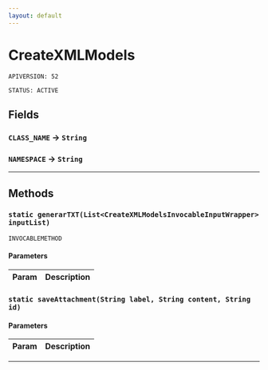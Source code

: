 ```yaml
---
layout: default
---
```

# CreateXMLModels

`APIVERSION: 52`

`STATUS: ACTIVE`
## Fields

### `CLASS_NAME` → `String`


### `NAMESPACE` → `String`


---
## Methods
### `static generarTXT(List<CreateXMLModelsInvocableInputWrapper> inputList)`

`INVOCABLEMETHOD`
#### Parameters
|Param|Description|
|---|---|

### `static saveAttachment(String label, String content, String id)`
#### Parameters
|Param|Description|
|---|---|

---
